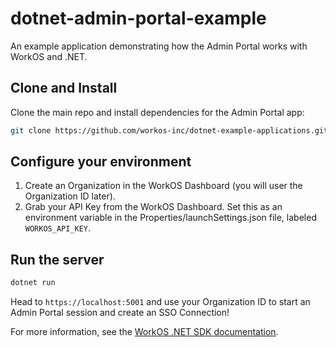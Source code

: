 # dotnet-admin-portal-example

An example application demonstrating how the Admin Portal works with WorkOS and .NET.

## Clone and Install

Clone the main repo and install dependencies for the Admin Portal app:

```sh
git clone https://github.com/workos-inc/dotnet-example-applications.git && cd dotnet-example-applications/dotnet-admin-portal-example && dotnet build
```

## Configure your environment

1. Create an Organization in the WorkOS Dashboard (you will user the Organization ID later).
2. Grab your API Key from the WorkOS Dashboard.
Set this as an environment variable in the Properties/launchSettings.json file,
labeled `WORKOS_API_KEY`.

## Run the server

```sh
dotnet run
```

Head to `https://localhost:5001` and use your Organization ID to start an Admin Portal session and create an SSO Connection!

For more information, see the [WorkOS .NET SDK documentation](https://workos.com/docs/reference/client-libraries).
